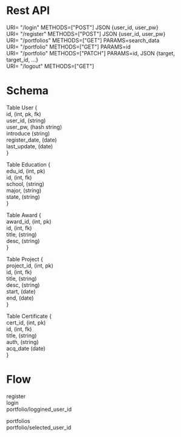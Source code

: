 # Rest API  
URI= "/login"       METHODS=["POST"]    JSON {user_id, user_pw}  
URI= "/register"    METHODS=["POST"]    JSON {user_id, user_pw}  
URI= "/portfolios"  METHODS=["GET"]     PARAMS=search_data  
URI= "/portfolio"   METHODS=["GET"]     PARAMS=id  
URI= "/portfolio"   METHODS=["PATCH"]   PARAMS=id, JSON {target, target_id, ...}  
URI= "/logout"      METHODS=["GET"]  
  
# Schema  
Table User {  
    id,          (int, pk, fk)  
    user_id,     (string)  
    user_pw,     (hash string)  
    introduce    (string)  
    register_date, (date)  
    last_update, (date)  
}

Table Education {  
    edu_id,      (int, pk)  
    id,          (int, fk)  
    school,      (string)  
    major,       (string)  
    state,       (string)  
}  

Table Award {  
    award_id,    (int, pk)  
    id,          (int, fk)  
    title,       (string)  
    desc,        (string)  
}  

Table Project {  
    project_id,  (int, pk)  
    id,          (int, fk)  
    title,       (string)  
    desc,        (string)  
    start,       (date)  
    end,         (date)  
}  

Table Certificate {  
    cert_id,     (int, pk)  
    id,          (int, fk)  
    title,       (string)  
    auth,        (string)  
    acq_date     (date)  
}  


# Flow  
register  
login  
portfolio/loggined_user_id  
  
portfolios  
portfolio/selected_user_id  
  
  
